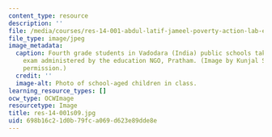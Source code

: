 ```yaml
---
content_type: resource
description: ''
file: /media/courses/res-14-001-abdul-latif-jameel-poverty-action-lab-executive-training-evaluating-social-programs-2009-spring-2009/698b16c21d0b79fca069d623e89dde8e_res-14-001s09.jpg
file_type: image/jpeg
image_metadata:
  caption: Fourth grade students in Vadodara (India) public schools take an end-of-year
    exam administered by the education NGO, Pratham. (Image by Kunjal Shah. Used with
    permission.)
  credit: ''
  image-alt: Photo of school-aged children in class.
learning_resource_types: []
ocw_type: OCWImage
resourcetype: Image
title: res-14-001s09.jpg
uid: 698b16c2-1d0b-79fc-a069-d623e89dde8e
---
```

